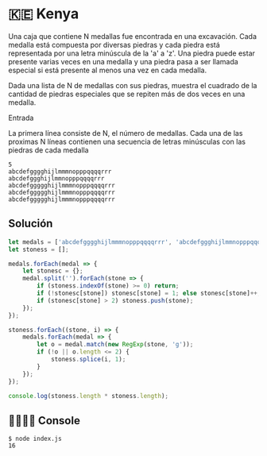 # 🇰🇪 Kenya

Una caja que contiene N medallas fue encontrada en una excavación. Cada medalla está compuesta por diversas piedras y cada piedra está representada por una letra minúscula de la 'a' a 'z'. Una piedra puede estar presente varias veces en una medalla y una piedra pasa a ser llamada especial si está presente al menos una vez en cada medalla.

Dada una lista de N de medallas con sus piedras, muestra el cuadrado de la cantidad de piedras especiales que se repiten más de dos veces en una medalla.

Entrada

La primera línea consiste de N, el número de medallas. Cada una de las proximas N líneas contienen una secuencia de letras minúsculas con las piedras de cada medalla

```
5 
abcdefgggghijlmmmnopppqqqqrrr 
abcdefggghijlmmnopppqqqqrrr 
abcdefggggghijlmmmnopppqqqqrrr 
abcdefggggghijlmmmnopppqqqqrrr 
abcdefggggghijlmmmnopppqqqqrrr
```

## Solución

```js
let medals = ['abcdefgggghijlmmmnopppqqqqrrr', 'abcdefggghijlmmnopppqqqqrrr', 'abcdefggggghijlmmmnopppqqqqrrr', 'abcdefggggghijlmmmnopppqqqqrrr', 'abcdefggggghijlmmmnopppqqqqrrr'];
let stoness = [];

medals.forEach(medal => {
    let stonesc = {};
    medal.split('').forEach(stone => {
        if (stoness.indexOf(stone) >= 0) return;
        if (!stonesc[stone]) stonesc[stone] = 1; else stonesc[stone]++;
        if (stonesc[stone] > 2) stoness.push(stone);
    });
});

stoness.forEach((stone, i) => {
    medals.forEach(medal => {
        let o = medal.match(new RegExp(stone, 'g'));
        if (!o || o.length <= 2) {
            stoness.splice(i, 1);
        }
    });
});

console.log(stoness.length * stoness.length);
```

## 👨‍💻👩‍💻 Console

```
$ node index.js
16
```